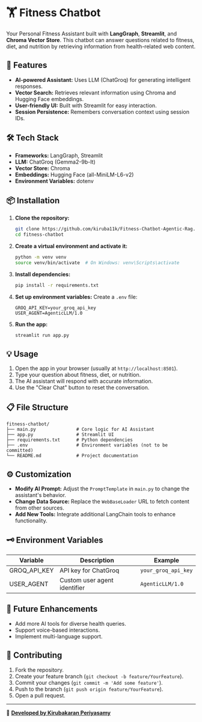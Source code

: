 # 🏋️ Fitness Chatbot

Your Personal Fitness Assistant built with **LangGraph**, **Streamlit**, and **Chroma Vector Store**. This chatbot can answer questions related to fitness, diet, and nutrition by retrieving information from health-related web content.

## 🚀 Features
- **AI-powered Assistant:** Uses LLM (ChatGroq) for generating intelligent responses.
- **Vector Search:** Retrieves relevant information using Chroma and Hugging Face embeddings.
- **User-friendly UI:** Built with Streamlit for easy interaction.
- **Session Persistence:** Remembers conversation context using session IDs.

## 🛠️ Tech Stack
- **Frameworks:** LangGraph, Streamlit
- **LLM:** ChatGroq (Gemma2-9b-It)
- **Vector Store:** Chroma
- **Embeddings:** Hugging Face (all-MiniLM-L6-v2)
- **Environment Variables:** dotenv

## 📦 Installation

1. **Clone the repository:**
   ```bash
   git clone https://github.com/kiruba11k/Fitness-Chatbot-Agentic-Rag.git
   cd fitness-chatbot
   ```

2. **Create a virtual environment and activate it:**
   ```bash
   python -m venv venv
   source venv/bin/activate  # On Windows: venv\Scripts\activate
   ```

3. **Install dependencies:**
   ```bash
   pip install -r requirements.txt
   ```

4. **Set up environment variables:**
   Create a `.env` file:
   ```env
   GROQ_API_KEY=your_groq_api_key
   USER_AGENT=AgenticLLM/1.0
   ```

5. **Run the app:**
   ```bash
   streamlit run app.py
   ```

## 💡 Usage
1. Open the app in your browser (usually at `http://localhost:8501`).
2. Type your question about fitness, diet, or nutrition.
3. The AI assistant will respond with accurate information.
4. Use the "Clear Chat" button to reset the conversation.

## 📋 File Structure
```
fitness-chatbot/
├── main.py               # Core logic for AI Assistant
├── app.py                # Streamlit UI
├── requirements.txt      # Python dependencies
├── .env                  # Environment variables (not to be committed)
└── README.md             # Project documentation
```

## ⚙️ Customization
- **Modify AI Prompt:** Adjust the `PromptTemplate` in `main.py` to change the assistant's behavior.
- **Change Data Source:** Replace the `WebBaseLoader` URL to fetch content from other sources.
- **Add New Tools:** Integrate additional LangChain tools to enhance functionality.

## 🗝️ Environment Variables
| Variable       | Description                  | Example                 |
|----------------|------------------------------|-------------------------|
| GROQ_API_KEY   | API key for ChatGroq         | `your_groq_api_key`     |
| USER_AGENT     | Custom user agent identifier | `AgenticLLM/1.0`        |

## 🚀 Future Enhancements
- Add more AI tools for diverse health queries.
- Support voice-based interactions.
- Implement multi-language support.

## 🤝 Contributing
1. Fork the repository.
2. Create your feature branch (`git checkout -b feature/YourFeature`).
3. Commit your changes (`git commit -m 'Add some feature'`).
4. Push to the branch (`git push origin feature/YourFeature`).
5. Open a pull request.



---

💬 [**Developed by Kirubakaran Periyasamy**](https://github.com/kiruba11k)

